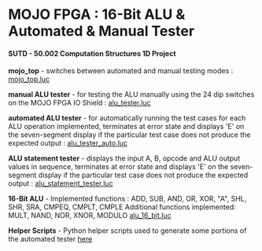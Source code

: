 # MOJO FPGA : 16-Bit ALU & Automated & Manual Tester 
#### SUTD - 50.002 Computation Structures 1D Project

__mojo_top__ - switches between automated and manual testing modes : [mojo_top.luc](source\mojo_top.luc) 

__manual ALU tester__ - for testing the ALU manually using the 24 dip switches on the MOJO FPGA IO Shield : [alu_tester.luc](source\alu_tester.luc) 

__automated ALU tester__ - for automatically running the test cases for each ALU operation implemented, terminates at error state and displays 'E' on the seven-segment display if the particular test case does not produce the expected output :  [alu_tester_auto.luc](source\alu_tester_auto.luc) 

__ALU statement tester__ - displays the input A, B, opcode and ALU output values in sequence, terminates at error state and displays 'E' on the seven-segment display if the particular test case does not produce the expected output :  [alu_statement_tester.luc](source\alu_statement_tester.luc) 

__16-Bit ALU__ - Implemented functions :
	ADD, SUB, AND, OR, XOR, "A", SHL, SHR, SRA, CMPEQ, CMPLT, CMPLE
	Additional functions implemented: MULT, NAND, NOR, XNOR, MODULO
 [alu_16_bit.luc](source\alu_16_bit.luc) 

__Helper Scripts__ - Python helper scripts used to generate some portions of the automated tester [here](scripts\helper_scripts.ipynb) 
